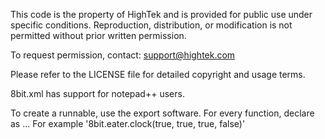 This code is the property of HighTek and is provided for public use under specific conditions.
Reproduction, distribution, or modification is not permitted without prior written permission.

To request permission, contact: support@hightek.com

Please refer to the LICENSE file for detailed copyright and usage terms.

8bit.xml has support for notepad++ users.


To create a runnable, use the export software. For every function, declare as <module name>.<file name>.<function name>. For example '8bit.eater.clock(true, true, true, false)'

